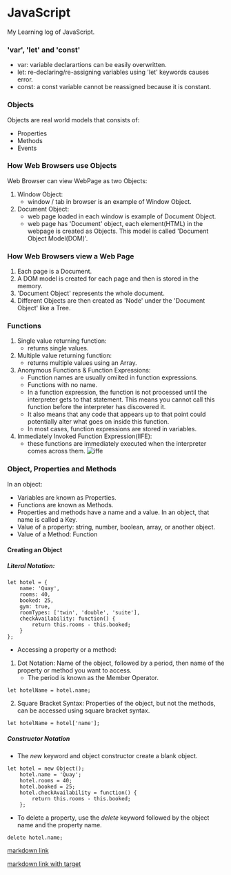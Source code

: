 # JavaScript

My Learning log of JavaScript.

### 'var', 'let' and 'const'
- var: variable declarartions can be easily overwritten.
- let: re-declaring/re-assigning variables using 'let' keywords causes error.
- const: a const variable cannot be reassigned because it is constant. 

### Objects
Objects are real world models that consists of:
- Properties
- Methods
- Events

### How Web Browsers use Objects
Web Browser can view WebPage as two Objects: 
1. Window Object:
    - window / tab in browser is an example of Window Object.
2. Document Object: 
    - web page loaded in each window is example of Document Object.
    - web page has 'Document' object, each element(HTML) in the webpage is created as Objects. This model is called 'Document Object Model(DOM)'.

### How Web Browsers view a Web Page
1. Each page is a Document.
2. A DOM model is created for each page and then is stored in the memory.
3. 'Document Object' represents the whole document.
4. Different Objects are then created as 'Node' under the 'Document Object' like a Tree. 

### Functions
1. Single value returning function: 
    - returns single values.  
2. Multiple value returning function:
    - returns multiple values using an Array. 
3. Anonymous Functions & Function Expressions: 
    - Function names are usually omiited in function expressions.
    - Functions with no name.
    - In a function expression, the function is not processed until the interpreter gets to that statement. This means you cannot call this function before the interpreter has discovered it. 
    - It also means that any code that appears up to that point could potentially alter what goes on inside this function.
    - In most cases, function expressions are stored in variables.  
4. Immediately Invoked Function Expression(IIFE):
    - these functions are immediately executed when the interpreter comes across them.
 ![iffe](https://user-images.githubusercontent.com/83855905/150811755-7d9100fc-1286-42d9-8679-05b2807031e5.png)

### Object, Properties and Methods

In an object:
- Variables are known as Properties.
- Functions are known as Methods.
- Properties and methods have a name and a value. In an object, that name is called a Key.
- Value of a property: string, number, boolean, array, or another object.
- Value of a Method: Function

#### Creating an Object

##### Literal Notation: 
```
let hotel = {
    name: 'Quay',
    rooms: 40,
    booked: 25,
    gym: true,
    roomTypes: ['twin', 'double', 'suite'],
    checkAvailability: function() {
        return this.rooms - this.booked;
    }
};
```
- Accessing a property or a method: 
1. Dot Notation:  Name of the object, followed by a period, then name of the property or method you want to access.
    - The period is known as the Member Operator. 
```
let hotelName = hotel.name;
```
2. Square Bracket Syntax: Properties of the object, but not the methods, can be accessed using square bracket syntax.
```
let hotelName = hotel['name'];
```

##### Constructor Notation
- The *new* keyword and object constructor create a blank object.
```
let hotel = new Object();
    hotel.name = 'Quay';
    hotel.rooms = 40;
    hotel.booked = 25;
    hotel.checkAvailability = function() {
        return this.rooms - this.booked;
    };
```
- To delete a property, use the *delete* keyword followed by the object name and the property name.
```
delete hotel.name;
```


[markdown link](https://github.com/explore)

<a href="https://github.com/explore" target="_blank">markdown link with target</a>





